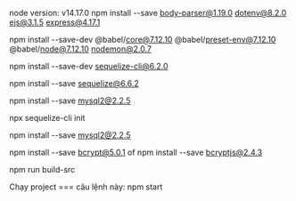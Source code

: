 

node version: v14.17.0 
npm install --save body-parser@1.19.0 dotenv@8.2.0 ejs@3.1.5 express@4.17.1

npm install --save-dev @babel/core@7.12.10 @babel/preset-env@7.12.10 @babel/node@7.12.10 nodemon@2.0.7

npm install --save-dev sequelize-cli@6.2.0 

npm install --save sequelize@6.6.2

npm install --save mysql2@2.2.5

npx sequelize-cli init

npm install --save mysql2@2.2.5

npm install --save bcrypt@5.0.1 of npm install --save bcryptjs@2.4.3

npm run build-src
 
Chạy project === câu lệnh này:  npm start